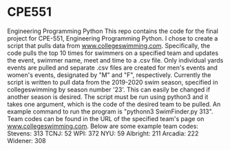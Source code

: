 # CPE551
Engineering Programming Python
This repo contains the code for the final project for CPE-551, Engineering Programming Python. I chose to create a script that pulls data from www.collegeswimming.com. 
Specifically, the code pulls the top 10 times for swimmers on a specified team and updates the event, swimmer name, meet and time to a .csv file. Only individual yards events are pulled and separate .csv files are created for men's events and women's events, designated by "M" and "F", respectively.
Currently the script is written to pull data from the 2019-2020 swim season, specified in collegeswimming by season number '23'. This can easily be changed if another season is desired. 
The script must be run using python3 and it takes one argument, which is the code of the desired team to be pulled. An example command to run the program is "pythonn3 SwimFinder.py 313".
Team codes can be found in the URL of the specified team's page on www.collegeswimming.com. Below are some example team codes:
  Stevens: 313
  TCNJ: 52
  WPI: 372
  NYU: 59
  Albright: 211
  Arcadia: 222
  Widener: 308

